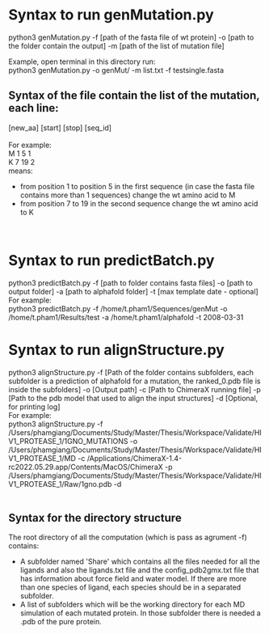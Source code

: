 # Syntax to run genMutation.py
python3 genMutation.py -f [path of the fasta file of wt protein] -o [path to the folder contain the output] -m [path of the list of mutation file]

Example, open terminal in this directory run: <br>
python3 genMutation.py -o genMut/ -m list.txt -f testsingle.fasta <br>

## Syntax of the file contain the list of the mutation, each line: <br>
[new_aa] [start] [stop] [seq_id] <br>
<br>
For example: <br>
M 1 5 1 <br>
K 7 19 2 <br>
means: <br>
- from position 1 to position 5 in the first sequence (in case the fasta file contains more than 1 sequences) change the wt amino acid to M  <br>
- from position 7 to 19 in the second sequence change the wt amino acid to K <br>


<br> 

# Syntax to run predictBatch.py <br>
python3 predictBatch.py -f [path to folder contains fasta files] -o [path to output folder] -a [path to alphafold folder] -t [max template date - optional]
For example: <br>
python3 predictBatch.py -f /home/t.pham1/Sequences/genMut -o /home/t.pham1/Results/test -a /home/t.pham1/alphafold -t 2008-03-31 <br>


# Syntax to run alignStructure.py <br>
python3 alignStructure.py -f [Path of the folder contains subfolders, each subfolder is a prediction of alphafold for a mutation, the ranked_0.pdb file is inside the subfolders] -o [Output path] -c [Path to ChimeraX running file] -p [Path to the pdb model that used to align the input structures] -d [Optional, for printing log] <br>
For example: <br>
python3 alignStructure.py -f /Users/phamgiang/Documents/Study/Master/Thesis/Workspace/Validate/HIV1_PROTEASE_1/1GNO_MUTATIONS -o /Users/phamgiang/Documents/Study/Master/Thesis/Workspace/Validate/HIV1_PROTEASE_1/MD -c /Applications/ChimeraX-1.4-rc2022.05.29.app/Contents/MacOS/ChimeraX -p /Users/phamgiang/Documents/Study/Master/Thesis/Workspace/Validate/HIV1_PROTEASE_1/Raw/1gno.pdb -d  <br>
<br>

## Syntax for the directory structure <br>
The root directory of all the computation (which is pass as agrument -f) contains: <br>
- A subfolder named 'Share' which contains all the files needed for all the ligands and also the ligands.txt file and the config_pdb2gmx.txt file that has information about force field and water model. If there are more than one species of ligand, each species should be in a separated subfolder.  <br>
- A list of subfolders which will be the working directory for each MD simulation of each mutated protein. In those subfolder there is needed a .pdb of the pure protein. <br>
